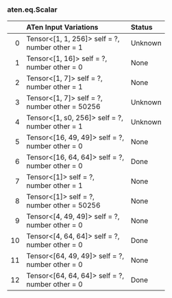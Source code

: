 ### aten.eq.Scalar
|    | ATen Input Variations                              | Status   |
|---:|:---------------------------------------------------|:---------|
|  0 | Tensor<[1, 1, 256]> self = ?,<br>number other = 1  | Unknown  |
|  1 | Tensor<[1, 16]> self = ?,<br>number other = 0      | None     |
|  2 | Tensor<[1, 7]> self = ?,<br>number other = 1       | None     |
|  3 | Tensor<[1, 7]> self = ?,<br>number other = 50256   | Unknown  |
|  4 | Tensor<[1, s0, 256]> self = ?,<br>number other = 1 | Unknown  |
|  5 | Tensor<[16, 49, 49]> self = ?,<br>number other = 0 | None     |
|  6 | Tensor<[16, 64, 64]> self = ?,<br>number other = 0 | Done     |
|  7 | Tensor<[1]> self = ?,<br>number other = 1          | None     |
|  8 | Tensor<[1]> self = ?,<br>number other = 50256      | None     |
|  9 | Tensor<[4, 49, 49]> self = ?,<br>number other = 0  | None     |
| 10 | Tensor<[4, 64, 64]> self = ?,<br>number other = 0  | Done     |
| 11 | Tensor<[64, 49, 49]> self = ?,<br>number other = 0 | None     |
| 12 | Tensor<[64, 64, 64]> self = ?,<br>number other = 0 | Done     |


